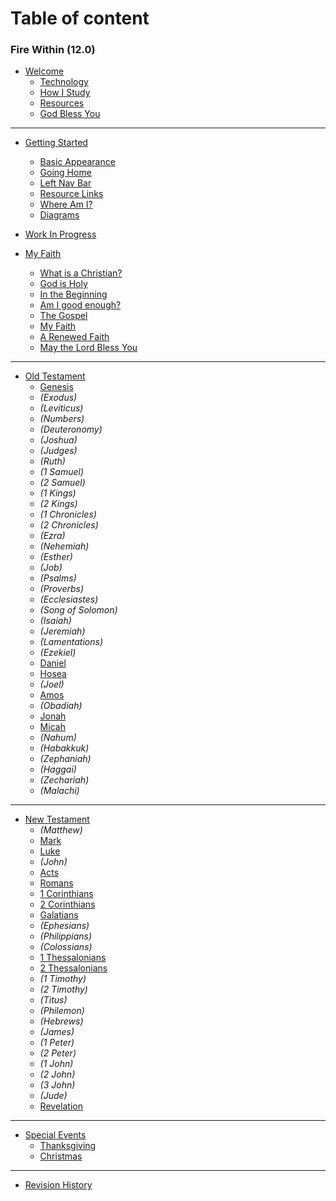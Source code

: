 # Table of content 

### Fire Within (12.0)

- [Welcome](intro.md)
  * [Technology](intro.md#technology)
  * [How I Study](intro.md#how-i-study)
  * [Resources](intro.md#resources)
  * [God Bless You](intro.md#god-bless-you)

----
- [Getting Started](start.md)
  * [Basic Appearance](start.md#basic-appearance)
  * [Going Home](start.md#going-home)
  * [Left Nav Bar](start.md#left-nav-bar)
  * [Resource Links](start.md#resource-links)
  * [Where Am I?](start.md#where-am-i)
  * [Diagrams](start.md#diagrams)

- [Work In Progress](WorkInProgress.md)

- [My Faith](MyFaith.md)
  * [What is a Christian?](MyFaith.md#what-does-it-mean-to-be-a-christian)
  * [God is Holy](MyFaith.md#god-is-holy)
  * [In the Beginning](MyFaith.md#in-the-beginning)
  * [Am I good enough?](MyFaith.md#am-i-good-enough)
  * [The Gospel](MyFaith.md#the-gospel)
  * [My Faith](MyFaith.md#my-faith)
  * [A Renewed Faith](MyFaith.md#a-renewed-faith)
  * [May the Lord Bless You](MyFaith.md#may-the-lord-bless-you)

----
- [Old Testament](OldTestament.md)
  * [Genesis](Genesis.md)
  * _(Exodus)_
  * _(Leviticus)_
  * _(Numbers)_
  * _(Deuteronomy)_
  * _(Joshua)_
  * _(Judges)_
  * _(Ruth)_
  * _(1 Samuel)_
  * _(2 Samuel)_
  * _(1 Kings)_
  * _(2 Kings)_
  * _(1 Chronicles)_
  * _(2 Chronicles)_
  * _(Ezra)_
  * _(Nehemiah)_
  * _(Esther)_
  * _(Job)_
  * _(Psalms)_
  * _(Proverbs)_
  * _(Ecclesiastes)_
  * _(Song of Solomon)_
  * _(Isaiah)_
  * _(Jeremiah)_
  * _(Lamentations)_
  * _(Ezekiel)_
  * [Daniel](Daniel.md)
  * [Hosea](Hosea.md)
  * _(Joel)_
  * [Amos](Amos.md)
  * _(Obadiah)_
  * [Jonah](Jonah.md)
  * [Micah](Micah.md)
  * _(Nahum)_
  * _(Habakkuk)_
  * _(Zephaniah)_
  * _(Haggai)_
  * _(Zechariah)_
  * _(Malachi)_

----
- [New Testament](NewTestament.md)
  * _(Matthew)_
  * [Mark](Mark.md)
  * [Luke](Luke.md)
  * _(John)_
  * [Acts](Acts.md)
  * [Romans](Romans.md)
  * [1 Corinthians](1Corinthians.md)
  * [2 Corinthians](2Corinthians.md)
  * [Galatians](Galatians.md)
  * _(Ephesians)_
  * _(Philippians)_
  * _(Colossians)_
  * [1 Thessalonians](1Thessalonians.md)
  * [2 Thessalonians](2Thessalonians.md)
  * _(1 Timothy)_
  * _(2 Timothy)_
  * _(Titus)_
  * _(Philemon)_
  * _(Hebrews)_
  * _(James)_
  * _(1 Peter)_
  * _(2 Peter)_
  * _(1 John)_
  * _(2 John)_
  * _(3 John)_
  * _(Jude)_
  * [Revelation](Revelation.md)

----
- [Special Events](SpecialEvents.md)
  * [Thanksgiving](Thanksgiving.md)
  * [Christmas](Christmas.md)

----
* [Revision History](history.md)
